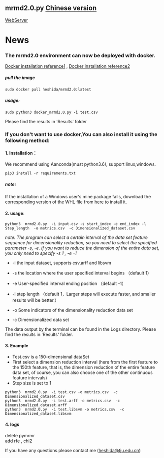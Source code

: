 ## mrmd2.0.py [Chinese version](https://github.com/heshida01/MRMD2.0/blob/master/README_CN.md)
[WebServer](http://lab.malab.cn:5001/MRMD2.0/Home)  
# News  
### The mrmd2.0 environment can now be deployed with docker.   
[Docker installation reference1](https://www.docker.com/products/docker-desktop)  ,   [Docker installation reference2](https://github.com/komavideo/LearnDocker/tree/master/Lesson02)  
##### pull the image
  ```
  sudo docker pull heshida/mrmd2.0:latest
  ```  
##### usage:  
  ```
  sudo python3 docker_mrmd2.0.py -i test.csv
  ```
  Please find the results in 'Results' folder

###  If you don't want to use docker,You can also install it using the following method:
#### 1. Installation：
We recommend using Aanconda(must python3.6), support linux,windows.  


  ```
  pip3 install -r requirements.txt 
  ```  

  ##### note:
  If the installation of a Windows user's mine package fails, download the corresponding version of the WHL file from [here](https://www.lfd.uci.edu/~gohlke/pythonlibs/) to install it.
  
 #### 2. usage:

 ```
 python3  mrmd2.0.py  -i input.csv -s start_index -e end_index -l Step_length  -o metrics.csv  -c Dimensionalized_dataset.csv
 ```
 
*note: The program can select a certain interval of the data set feature sequence for dimensionality reduction, so you need to select the specified parameter -s, -e. If you want to reduce the dimension of the entire data set, you only need to specify -s 1 , -e -1*

 * -i  the input dataset, supports csv,arff and libsvm 
 
 * -s the location where the user specified interval begins （default 1）
 
 * -e User-specified interval ending position （default -1）
 
 * -l step length （default 1，Larger steps will execute faster, and smaller results will be better.）
 
 * -o  Some indicators of the dimensionality reduction data set 
 
 * -c  Dimensionalized data set 
 
 The data output by the terminal can be found in the Logs directory. Please find the results in 'Results' folder. 

 #### 3. Example
 * Test.csv is a 150-dimensional dataSet
 * First select a dimension reduction interval (here from the first feature to the 150th feature, that is, the dimension reduction of the entire feature data set, of course, you can also choose one of the other continuous feature intervals)  
 * Step size is set to 1  
 
```
python3  mrmd2.0.py  -i test.csv -o metrics.csv  -c Dimensionalized_dataset.csv
python3  mrmd2.0.py  -i test.arff -o metrics.csv  -c Dimensionalized_dataset.arff
python3  mrmd2.0.py  -i test.libsvm -o metrics.csv  -c Dimensionalized_dataset.libsvm
```

#### 4. logs
delete pymrmr  
add rfe , chi2  

If you have any questions.please contact me (heshida@tju.edu.cn)
